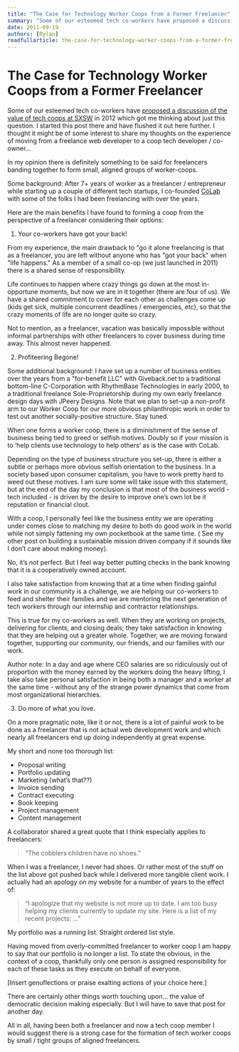 ```yaml
---
title: "The Case for Technology Worker Coops from a Former Freelancer"
summary: "Some of our esteemed tech co-workers have proposed a discussion of the value of tech coops at SXSW in 2012 which got me thinking about just this question."
date: 2011-09-19
authors: [Rylan]
readfullarticle: the-case-for-technology-worker-coops-from-a-former-freelancer
---
```


# The Case for Technology Worker Coops from a Former Freelancer

Some of our esteemed tech co-workers have [proposed a discussion of the value of tech coops at SXSW](http://panelpicker.sxsw.com/ideas/view/9313) in 2012 which got me thinking about just this question.  I started this post there and have flushed it out here further.  I thought it might be of some interest to share my thoughts on the experience of moving from a freelance web developer to a coop tech developer / co-owner…

In my opinion there is definitely something to be said for freelancers banding together to form small, aligned groups of worker-coops.

Some background:  After 7+ years of worker as a freelancer /  entrepreneur while starting up a couple of different tech startups, I co-founded [CoLab](http://colab.coop) with some of the folks I had been freelancing with over the years.

Here are the main benefits I have found to forming a coop from the perspective of a freelancer considering their options:

1. Your co-workers have got your back!

  From my experience, the main drawback to "go it alone freelancing is that as a freelancer, you are left without anyone who has "got your back" when "life happens." As a member of a small co-op (we just launched in 2011) there is a shared sense of responsibility.

  Life continues to happen where crazy things go down at the most in-opportune moments, but now we are in it together (there are four of us). We have a shared commitment to cover for each other as challenges come up (kids get sick, multiple concurrent deadlines / emergencies, etc), so that the crazy moments of life are no longer quite so crazy.

  Not to mention, as a freelancer, vacation was basically impossible without informal partnerships with other freelancers to cover business during time away.  This almost never happened.

2. Profiteering Begone!

  Some additional background: I have set up a number of business entities over the years from a "for-benefit LLC" with Giveback.net to a traditional bottom-line C-Corporation with RhythmBase Technologies in early 2000, to a traditional freelance Sole-Proprietorship during my own early freelance design days with JPeery Designs. Note that we plan to set-up a non-profit arm to our Worker Coop for our more obvious philanthropic work in order to test out another socially-positive structure. Stay tuned.

  When one forms a worker coop, there is a diminishment of the sense of business being tied to greed or selfish motives.  Doubly so if your mission is to ‘help clients use technology to help others’ as is the case with CoLab.

  Depending on the type of business structure you set-up, there is either a subtle or perhaps more obvious selfish orientation to the business.  In a society based upon consumer capitalism, you have to work pretty hard to weed out these motives.  I am sure some will take issue with this statement, but at the end of the day my conclusion is that most of the business world - tech included - is driven by the desire to improve one’s own lot be it reputation or financial clout.

  With a coop, I personally feel like the business entity we are operating under comes close to matching my desire to both do good work in the world while not simply fattening my own pocketbook at the same time.  ( See my other post on building a sustainable mission driven company if it sounds like I don’t care about making money).

  No, it’s not perfect.  But I feel way better putting checks in the bank knowing that it is a cooperatively owned account.

  I also take satisfaction from knowing that at a time when finding gainful work in our community is a challenge, we are helping our co-workers to feed and shelter their families and we are mentoring the next generation of tech workers through our internship and contractor relationships.

  This is true for my co-workers as well.  When they are working on projects, delivering for clients, and closing deals; they take satisfaction in knowing that they are helping out a greater whole.  Together, we are moving forward together, supporting our community, our friends, and our families with our work.

  Author note: In a day and age where CEO salaries are so ridiculously out of proportion with the money earned by the workers doing the heavy lifting, I take also take personal satisfaction in being both a manager and a worker at the same time - without any of the strange power dynamics that come from most organizational hierarchies.

3. Do more of what you love.

  On a more pragmatic note, like it or not, there is a lot of painful work to be done as a freelancer that is not actual web development work and which nearly all freelancers end up doing independently at great expense.

  My short and none too thorough list:
  - Proposal writing
  - Portfolio updating
  - Marketing (what’s that??)
  - Invoice sending
  - Contract executing
  - Book keeping
  - Project management
  - Content management

A collaborator shared a great quote that I think especially applies to freelancers:

> “The cobblers children have no shoes.”

When I was a freelancer, I never had shoes.  Or rather most of the stuff on the list above got pushed back while I delivered more tangible client work.  I actually had an apology on my website for a number of years to the effect of:

> “I apologize that my website is not more up to date.  I am too busy helping my clients currently to update my site.  Here is a list of my recent projects: ...”

My portfolio was a running list.  Straight ordered list style.

Having moved from overly-committed freelancer to worker coop I am happy to say that our portfolio is no longer a list.  To state the obvious, in the context of a coop, thankfully only one person is assigned responsibility for each of these tasks as they execute on behalf of everyone.

[Insert genuflections or praise exalting actions of your choice here.]

There are certainly other things worth touching upon… the value of democratic decision making especially.  But I will have to save that post for another day.

All in all, having been both a freelancer and now a tech coop member I would suggest there is a strong case for the formation of tech worker coops by small / tight groups of aligned freelancers.
